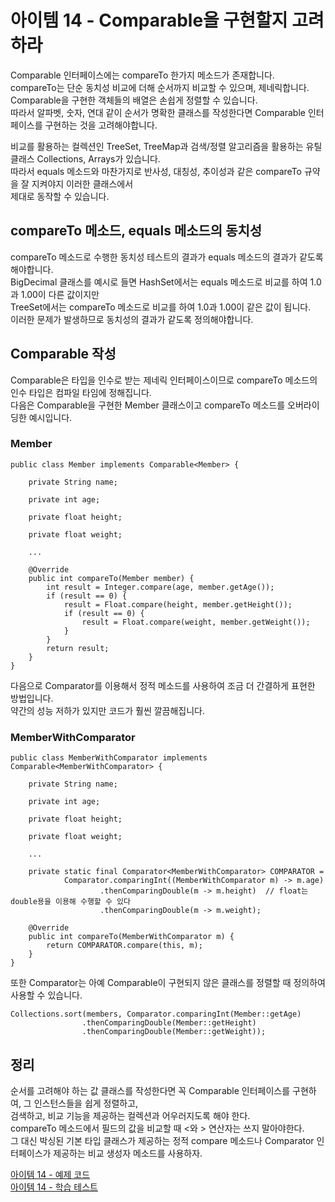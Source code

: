 # 아이템 14 - Comparable을 구현할지 고려하라

Comparable 인터페이스에는 compareTo 한가지 메소드가 존재합니다.  
compareTo는 단순 동치성 비교에 더해 순서까지 비교할 수 있으며, 제네릭합니다.    
Comparable을 구현한 객체들의 배열은 손쉽게 정렬할 수 있습니다.   
따라서 알파벳, 숫자, 연대 같이 순서가 명확한 클래스를 작성한다면 Comparable 인터페이스를 구현하는 것을 고려해야합니다.    

비교를 활용하는 컬렉션인 TreeSet, TreeMap과 검색/정렬 알고리즘을 활용하는 유틸 클래스 Collections, Arrays가 있습니다.   
따라서 equals 메소드와 마찬가지로 반사성, 대칭성, 추이성과 같은 compareTo 규약을 잘 지켜야지 이러한 클래스에서        
제대로 동작할 수 있습니다.    

## compareTo 메소드, equals 메소드의 동치성

compareTo 메소드로 수행한 동치성 테스트의 결과가 equals 메소드의 결과가 같도록 해야합니다.   
BigDecimal 클래스를 예시로 들면 HashSet에서는 equals 메소드로 비교를 하여 1.0과 1.00이 다른 값이지만    
TreeSet에서는 compareTo 메소드로 비교를 하여 1.0과 1.00이 같은 값이 됩니다.   
이러한 문제가 발생하므로 동치성의 결과가 같도록 정의해야합니다.     

## Comparable 작성

Comparable은 타입을 인수로 받는 제네릭 인터페이스이므로 compareTo 메소드의 인수 타입은 컴파일 타임에 정해집니다.    
다음은 Comparable을 구현한 Member 클래스이고 compareTo 메소드를 오버라이딩한 예시입니다.    

### Member
```
public class Member implements Comparable<Member> {

    private String name;

    private int age;

    private float height;

    private float weight;

    ...

    @Override
    public int compareTo(Member member) {
        int result = Integer.compare(age, member.getAge());
        if (result == 0) {
            result = Float.compare(height, member.getHeight());
            if (result == 0) {
                result = Float.compare(weight, member.getWeight());
            }
        }
        return result;
    }
}
```

다음으로 Comparator를 이용해서 정적 메소드를 사용하여 조금 더 간결하게 표현한 방법입니다.    
약간의 성능 저하가 있지만 코드가 훨씬 깔끔해집니다.    

### MemberWithComparator

```
public class MemberWithComparator implements Comparable<MemberWithComparator> {

    private String name;

    private int age;

    private float height;

    private float weight;

    ...

    private static final Comparator<MemberWithComparator> COMPARATOR =
            Comparator.comparingInt((MemberWithComparator m) -> m.age)
                    .thenComparingDouble(m -> m.height)  // float는 double용을 이용해 수행할 수 있다
                    .thenComparingDouble(m -> m.weight);

    @Override
    public int compareTo(MemberWithComparator m) {
        return COMPARATOR.compare(this, m);
    }
}
```

또한 Comparator는 아예 Comparable이 구현되지 않은 클래스를 정렬할 때 정의하여 사용할 수 있습니다. 


```
Collections.sort(members, Comparator.comparingInt(Member::getAge)
                .thenComparingDouble(Member::getHeight)
                .thenComparingDouble(Member::getWeight));
```

## 정리

순서를 고려해야 하는 값 클래스를 작성한다면 꼭 Comparable 인터페이스를 구현하여, 그 인스턴스들을 쉽게 정렬하고,   
검색하고, 비교 기능을 제공하는 컬렉션과 어우러지도록 해야 한다.        
compareTo 메소드에서 필드의 값을 비교할 때 <와 > 연산자는 쓰지 말아야한다.    
그 대신 박싱된 기본 타입 클래스가 제공하는 정적 compare 메소드나 Comparator 인터페이스가 제공하는 비교 생성자 메소드를 사용하자.    

[아이템 14 - 예제 코드](https://github.com/320Hwany/EffectiveJava/tree/main/src/main/java/effective/item14)      
[아이템 14 - 학습 테스트](https://github.com/320Hwany/EffectiveJava/tree/main/src/test/java/effective/item14)     
